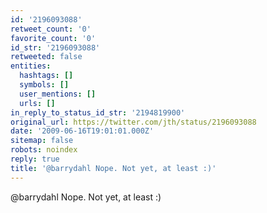 ```yaml
---
id: '2196093088'
retweet_count: '0'
favorite_count: '0'
id_str: '2196093088'
retweeted: false
entities:
  hashtags: []
  symbols: []
  user_mentions: []
  urls: []
in_reply_to_status_id_str: '2194819900'
original_url: https://twitter.com/jth/status/2196093088
date: '2009-06-16T19:01:01.000Z'
sitemap: false
robots: noindex
reply: true
title: '@barrydahl Nope. Not yet, at least :)'
---
```


@barrydahl Nope. Not yet, at least :)